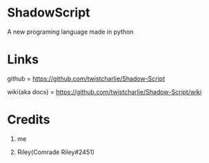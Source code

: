 # ShadowScript
A new programing language made in python



# Links

github = https://github.com/twistcharlie/Shadow-Script

wiki(aka docs) = https://github.com/twistcharlie/Shadow-Script/wiki


# Credits
1. me

2. Riley(Comrade Riley#2451)